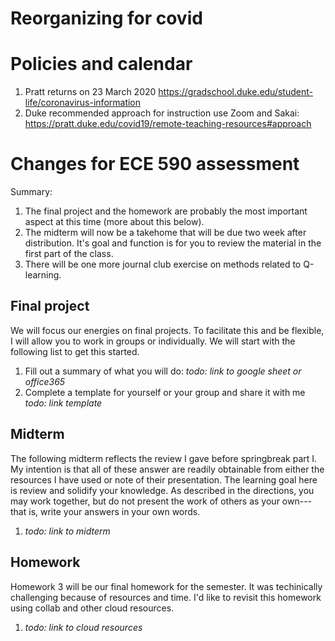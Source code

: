# Reorganizing for covid

# Policies and calendar
1. Pratt returns on 23 March 2020 https://gradschool.duke.edu/student-life/coronavirus-information
1. Duke recommended approach for instruction use Zoom and Sakai: https://pratt.duke.edu/covid19/remote-teaching-resources#approach


# Changes for ECE 590 assessment
Summary:

1. The final project and the homework are probably the most important aspect at this time (more about this below).
1. The midterm will now be a takehome that will be due two week after distribution. It's goal and function is for you to review the material in the first part of the class.
1. There will be one more journal club exercise on methods related to Q-learning.

## Final project
We will focus our energies on final projects. To facilitate this and be flexible, I will allow you to work in groups or individually. We will start with the following list
to get this started.

1. Fill out a summary of what you will do: *todo: link to google sheet or office365*
1. Complete a template for yourself or your group and share it with me *todo: link template*


## Midterm
The following midterm reflects the review I gave before springbreak part I. My intention is that all of these answer are readily obtainable from either the resources I have used
or note of their presentation. The learning goal here is review and solidify your knowledge. As described in the directions, you may work together, but do not present the work of
others as your own---that is, write your answers in your own words.

1. *todo: link to midterm*

## Homework
Homework 3 will be our final homework for the semester. It was techinically challenging because of resources and time. I'd like to revisit this homework using collab and other cloud
resources.

1. *todo: link to cloud resources*
